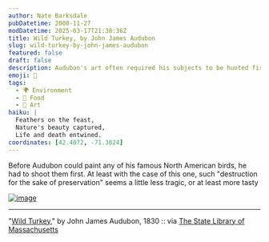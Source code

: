 ```yaml
---
author: Nate Barksdale
pubDatetime: 2008-11-27
modDatetime: 2025-03-17T21:38:36Z
title: Wild Turkey, by John James Audubon
slug: wild-turkey-by-john-james-audubon
featured: false
draft: false
description: Audubon's art often required his subjects to be hunted first, illustrating a complex relationship between nature and preservation.
emoji: 🦃
tags:
  - 🌍 Environment
  - 🍗 Food
  - 🎨 Art
haiku: |
  Feathers on the feast,  
  Nature's beauty captured,  
  Life and death entwined.
coordinates: [42.4072, -71.3824]
---
```


Before Audubon could paint any of his famous North American birds, he had to shoot them first. At least with the case of this one, such "destruction for the sake of preservation" seems a little less tragic, or at least more tasty

[![image](http://culture-making.com/media/Audubon_Wild_Turkey_Large.jpg)](http://www.mass.gov/lib/collections/dc/Audubon/Wild_Turkey.htm)

---

"[Wild Turkey](http://web.archive.org/web/20081205072930/http://www.mass.gov/lib/collections/dc/Audubon/Wild_Turkey.htm)," by John James Audubon, 1830 :: via [The State Library of Massachusetts](http://web.archive.org/web/20081205072930/http://www.mass.gov/lib/collections/dc/Audubon/Wild_Turkey.htm)
